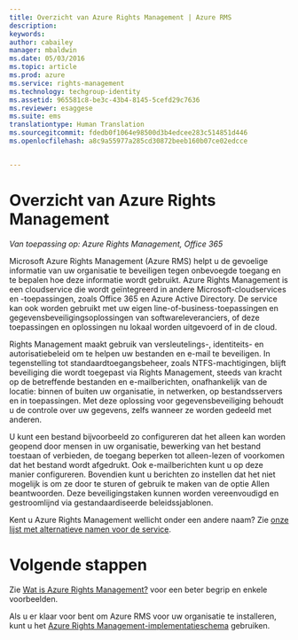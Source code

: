 ```yaml
---
title: Overzicht van Azure Rights Management | Azure RMS
description: 
keywords: 
author: cabailey
manager: mbaldwin
ms.date: 05/03/2016
ms.topic: article
ms.prod: azure
ms.service: rights-management
ms.technology: techgroup-identity
ms.assetid: 965581c8-be3c-43b4-8145-5cefd29c7636
ms.reviewer: esaggese
ms.suite: ems
translationtype: Human Translation
ms.sourcegitcommit: fdedb0f1064e98500d3b4edcee283c514851d446
ms.openlocfilehash: a8c9a55977a285cd30872beeb160b07ce02edcce


---
```


# Overzicht van Azure Rights Management

*Van toepassing op: Azure Rights Management, Office 365*

Microsoft Azure Rights Management (Azure RMS) helpt u de gevoelige informatie van uw organisatie te beveiligen tegen onbevoegde toegang en te bepalen hoe deze informatie wordt gebruikt. Azure Rights Management is een cloudservice die wordt geïntegreerd in andere Microsoft-cloudservices en -toepassingen, zoals Office 365 en Azure Active Directory. De service kan ook worden gebruikt met uw eigen line-of-business-toepassingen en gegevensbeveiligingsoplossingen van softwareleveranciers, of deze toepassingen en oplossingen nu lokaal worden uitgevoerd of in de cloud. 

Rights Management maakt gebruik van versleutelings-, identiteits- en autorisatiebeleid om te helpen uw bestanden en e-mail te beveiligen. In tegenstelling tot standaardtoegangsbeheer, zoals NTFS-machtigingen, blijft beveiliging die wordt toegepast via Rights Management, steeds van kracht op de betreffende bestanden en e-mailberichten, onafhankelijk van de locatie: binnen of buiten uw organisatie, in netwerken, op bestandsservers en in toepassingen. Met deze oplossing voor gegevensbeveiliging behoudt u de controle over uw gegevens, zelfs wanneer ze worden gedeeld met anderen.

U kunt een bestand bijvoorbeeld zo configureren dat het alleen kan worden geopend door mensen in uw organisatie, bewerking van het bestand toestaan of verbieden, de toegang beperken tot alleen-lezen of voorkomen dat het bestand wordt afgedrukt. Ook e-mailberichten kunt u op deze manier configureren. Bovendien kunt u berichten zo instellen dat het niet mogelijk is om ze door te sturen of gebruik te maken van de optie Allen beantwoorden. Deze beveiligingstaken kunnen worden vereenvoudigd en gestroomlijnd via gestandaardiseerde beleidssjablonen.

Kent u Azure Rights Management wellicht onder een andere naam? Zie [onze lijst met alternatieve namen voor de service](azure-rms-aka.md).

# Volgende stappen
Zie [Wat is Azure Rights Management?](what-is-azure-rms.md) voor een beter begrip en enkele voorbeelden.

Als u er klaar voor bent om Azure RMS voor uw organisatie te installeren, kunt u het [Azure Rights Management-implementatieschema](../plan-design/deployment-roadmap.md) gebruiken.





<!--HONumber=Jun16_HO4-->


